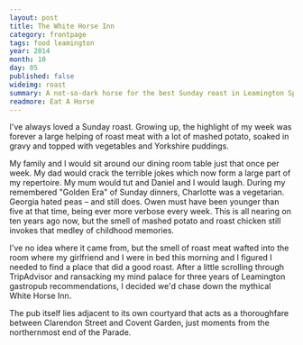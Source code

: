 ```yaml
---
layout: post
title: The White Horse Inn
category: frontpage
tags: food leamington
year: 2014
month: 10
day: 05
published: false
wideimg: roast
summary: A not-so-dark horse for the best Sunday roast in Leamington Spa.
readmore: Eat A Horse
---
```

I've always loved a Sunday roast. Growing up, the highlight of my week was forever a large helping of roast meat with a lot of mashed potato,
soaked in gravy and topped with vegetables and Yorkshire puddings.

My family and I would sit around our dining room table just that once per week.
My dad would crack the terrible jokes which now form a large part of my repertoire.
My mum would tut and Daniel and I would laugh.
During my remembered "Golden Era" of Sunday dinners, Charlotte was a vegetarian.
Georgia hated peas – and still does.
Owen must have been younger than five at that time, being ever more verbose every week.
This is all nearing on ten years ago now,
but the smell of mashed potato and roast chicken still invokes that medley of childhood memories.

I've no idea where it came from,
but the smell of roast meat wafted into the room where my girlfriend and I were in bed this morning
and I figured I needed to find a place that did a good roast.
After a little scrolling through TripAdvisor and ransacking my mind palace for three years of Leamington gastropub recommendations,
I decided we'd chase down the mythical White Horse Inn.

The pub itself lies adjacent to its own courtyard that acts as a thoroughfare between Clarendon Street and Covent Garden,
just moments from the northernmost end of the Parade.

